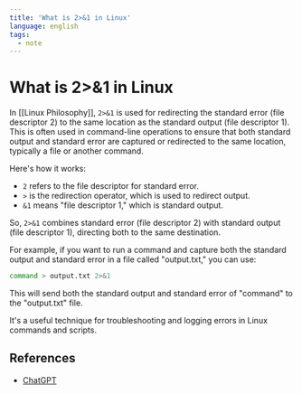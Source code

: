 ```yaml
---
title: 'What is 2>&1 in Linux'
language: english
tags:
  - note
---
```


# What is 2>&1 in Linux

In [[Linux Philosophy]], `2>&1` is used for redirecting the standard error (file descriptor 2) to the same location as the standard output (file descriptor 1). This is often used in command-line operations to ensure that both standard output and standard error are captured or redirected to the same location, typically a file or another command.

Here's how it works:

- `2` refers to the file descriptor for standard error.
- `>` is the redirection operator, which is used to redirect output.
- `&1` means "file descriptor 1," which is standard output.

So, `2>&1` combines standard error (file descriptor 2) with standard output (file descriptor 1), directing both to the same destination.

For example, if you want to run a command and capture both the standard output and standard error in a file called "output.txt," you can use:

```bash
command > output.txt 2>&1
```

This will send both the standard output and standard error of "command" to the "output.txt" file.

It's a useful technique for troubleshooting and logging errors in Linux commands and scripts.

## References

- [ChatGPT](https://openai.com/blog/chatgpt)
